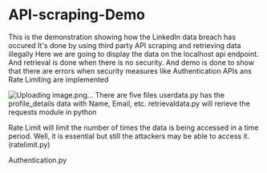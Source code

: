 # API-scraping-Demo

This is the demonstration showing how the LinkedIn data breach has occured
It's done by using third party API scraping and retrieving data illegally
Here we are going to display the data on the localhost api endpoint.
And retrieval is done when there is no security.
And demo is done to show that there are errors when security measures like Authentication APIs ans Rate Limiting are implemented



![Uploading image.png…]()
There are five files
userdata.py has the profile_details data with Name, Email, etc.
retrievaldata.py will rerieve the requests module in python

Rate Limit will limit the number of times the data is being accessed in a time period.
Well, it is essential but still the attackers may be able to access it. (ratelimit.py)

Authentication.py
